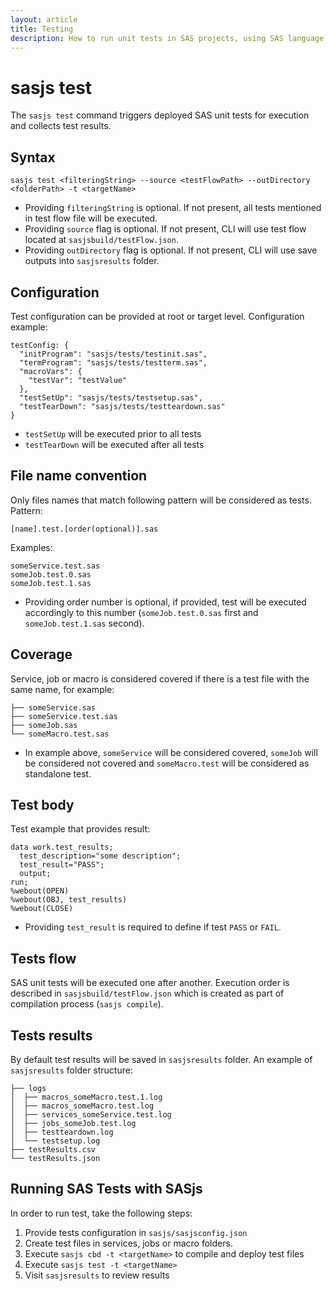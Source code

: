 ```yaml
---
layout: article
title: Testing
description: How to run unit tests in SAS projects, using SAS language and SASjs
---
```


# sasjs test

The `sasjs test` command triggers deployed SAS unit tests for execution and collects test results.

## Syntax

```
sasjs test <filteringString> --source <testFlowPath> --outDirectory <folderPath> -t <targetName>
```

- Providing `filteringString` is optional. If not present, all tests mentioned in test flow file will be executed.
- Providing `source` flag is optional. If not present, CLI will use test flow located at `sasjsbuild/testFlow.json`.
- Providing `outDirectory` flag is optional. If not present, CLI will use save outputs into `sasjsresults` folder.

## Configuration

Test configuration can be provided at root or target level. Configuration example:

```
testConfig: {
  "initProgram": "sasjs/tests/testinit.sas",
  "termProgram": "sasjs/tests/testterm.sas",
  "macroVars": {
    "testVar": "testValue"
  },
  "testSetUp": "sasjs/tests/testsetup.sas",
  "testTearDown": "sasjs/tests/testteardown.sas"
}
```

- `testSetUp` will be executed prior to all tests
- `testTearDown` will be executed after all tests

## File name convention

Only files names that match following pattern will be considered as tests. Pattern:

```
[name].test.[order(optional)].sas
```

Examples:

```
someService.test.sas
someJob.test.0.sas
someJob.test.1.sas
```

- Providing order number is optional, if provided, test will be executed accordingly to this number (`someJob.test.0.sas` first and `someJob.test.1.sas` second).

## Coverage

Service, job or macro is considered covered if there is a test file with the same name, for example:

```
├── someService.sas
├── someService.test.sas
├── someJob.sas
└── someMacro.test.sas
```

- In example above, `someService` will be considered covered, `someJob` will be considered not covered and `someMacro.test` will be considered as standalone test.

## Test body

Test example that provides result:

```
data work.test_results;
  test_description="some description";
  test_result="PASS";
  output;
run;
%webout(OPEN)
%webout(OBJ, test_results)
%webout(CLOSE)
```

- Providing `test_result` is required to define if test `PASS` or `FAIL`.

## Tests flow

SAS unit tests will be executed one after another. Execution order is described in `sasjsbuild/testFlow.json` which is created as part of compilation process (`sasjs compile`).

## Tests results

By default test results will be saved in `sasjsresults` folder. An example of `sasjsresults` folder structure:

```
├── logs
│  ├── macros_someMacro.test.1.log
│  ├── macros_someMacro.test.log
│  ├── services_someService.test.log
│  ├── jobs_someJob.test.log
│  ├── testteardown.log
│  └── testsetup.log
├── testResults.csv
└── testResults.json
```

## Running SAS Tests with SASjs

In order to run test, take the following steps:

1. Provide tests configuration in `sasjs/sasjsconfig.json`
2. Create test files in services, jobs or macro folders.
3. Execute `sasjs cbd -t <targetName>` to compile and deploy test files
4. Execute `sasjs test -t <targetName>`
5. Visit `sasjsresults` to review results
